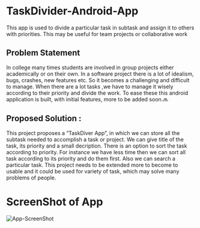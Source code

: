 # TaskDivider-Android-App
This app is used to divide a particular task in subtask and assign it to others with priorities. This may be useful for team projects or collaborative work

## Problem Statement

In college many times students are involved in group projects either academically or on their own. In a software project there is a lot of idealism, bugs, crashes, new features etc. So it becomes a challenging and difficult to manage. When there are a lot tasks ,we have to manage it wisely according to their priority and divide the work. To ease these this android application is built, with initial features, more to be added soon.🔜

## Proposed Solution :

This project proposes a “TaskDiver App”, in which we can store all the subtask needed to accomplish a task or project. We can give title of the task, its priority and a small decription. There is an option to sort the task according to priority. For instance we have less time then we can sort all task according to its priority and do them first. Also we can search a particular task. This project needs to be extended more to become to usable and it could be used for variety of task, which may solve many problems of people.

# ScreenShot of App

![App-ScreenShot](https://github.com/Manikant25/TaskDivider-Android-App/blob/dev1/Screenshots/GridArt_20220108_215821596.jpg)
